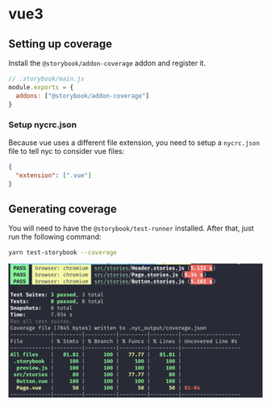 # vue3

## Setting up coverage

Install the `@storybook/addon-coverage` addon and register it.

```js
// .storybook/main.js
module.exports = {
  addons: ["@storybook/addon-coverage"]
}
```

### Setup nycrc.json

Because vue uses a different file extension, you need to setup a `nycrc.json` file to tell nyc to consider vue files:

```json
{
  "extension": [".vue"]
}
```

## Generating coverage

You will need to have the `@storybook/test-runner` installed. After that, just run the following command:

```sh
yarn test-storybook --coverage
```



![](coverage-cli.png)
